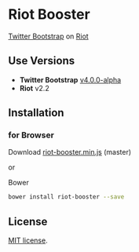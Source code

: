 
# Riot Booster

[Twitter Bootstrap](http://getbootstrap.com/) on [Riot](http://riotjs.com/)



## Use Versions

- **Twitter Bootstrap** [v4.0.0-alpha](http://v4-alpha.getbootstrap.com/)
- **Riot** v2.2



## Installation

### for Browser

Download [riot-booster.min.js](https://raw.githubusercontent.com/jumilla/riot-booster/master/dist/riot-booster.min.js) (master)

or 

Bower

```sh
bower install riot-booster --save
```



## License

[MIT license](http://opensource.org/licenses/MIT).
